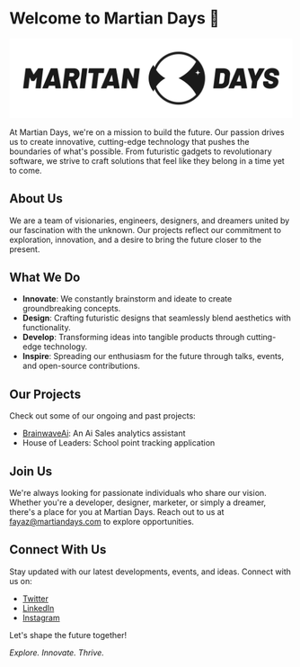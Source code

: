 # Welcome to Martian Days 🚀

![Martian Days Logo](https://raw.githubusercontent.com/themartiandays/.github/main/logo_full_demo.png)

At Martian Days, we're on a mission to build the future. Our passion drives us to create innovative, cutting-edge technology that pushes the boundaries of what's possible. From futuristic gadgets to revolutionary software, we strive to craft solutions that feel like they belong in a time yet to come.

## About Us

We are a team of visionaries, engineers, designers, and dreamers united by our fascination with the unknown. Our projects reflect our commitment to exploration, innovation, and a desire to bring the future closer to the present.

## What We Do

- **Innovate**: We constantly brainstorm and ideate to create groundbreaking concepts.
- **Design**: Crafting futuristic designs that seamlessly blend aesthetics with functionality.
- **Develop**: Transforming ideas into tangible products through cutting-edge technology.
- **Inspire**: Spreading our enthusiasm for the future through talks, events, and open-source contributions.

## Our Projects

Check out some of our ongoing and past projects:
- [BrainwaveAi](https://thebrainwaveai.com): An Ai Sales analytics assistant
- House of Leaders: School point tracking application

## Join Us

We're always looking for passionate individuals who share our vision. Whether you're a developer, designer, marketer, or simply a dreamer, there's a place for you at Martian Days. Reach out to us at [fayaz@martiandays.com](mailto:fayaz@martiandays.com) to explore opportunities.

## Connect With Us

Stay updated with our latest developments, events, and ideas. Connect with us on:
- [Twitter](https://twitter.com/TheMartianDays)
- [LinkedIn](https://www.linkedin.com/company/martiandays)
- [Instagram](https://www.instagram.com/themartiandays)

Let's shape the future together!

*Explore. Innovate. Thrive.*
